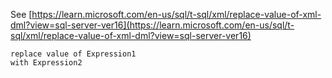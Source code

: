 See [https://learn.microsoft.com/en-us/sql/t-sql/xml/replace-value-of-xml-dml?view=sql-server-ver16](https://learn.microsoft.com/en-us/sql/t-sql/xml/replace-value-of-xml-dml?view=sql-server-ver16)
```
replace value of Expression1   
with Expression2
```
